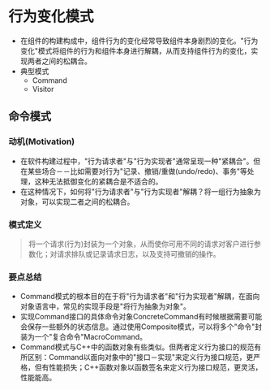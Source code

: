# 行为变化模式

* 在组件的构建构成中，组件行为的变化经常导致组件本身剧烈的变化。"行为变化"模式将组件的行为和组件本身进行解耦，从而支持组件行为的变化，实现两者之间的松耦合。
* 典型模式
  * Command
  * Visitor

## 命令模式

### 动机(Motivation)

* 在软件构建过程中，"行为请求者"与"行为实现者"通常呈现一种"紧耦合"。但在某些场合－－比如需要对行为"记录、撤销/重做(undo/redo)、事务"等处理，这种无法抵御变化的紧耦合是不适合的。
* 在这种情况下，如何将"行为请求者"与"行为实现者"解耦？将一组行为抽象为对象，可以实现二者之间的松耦合。

### 模式定义

> 将一个请求(行为)封装为一个对象，从而使你可用不同的请求对客户进行参数化；对请求排队或记录请求日志，以及支持可撤销的操作。

### 要点总结

* Command模式的根本目的在于将"行为请求者"和"行为实现者"解耦，在面向对象语言中，常见的实现手段是"将行为抽象为对象"。
* 实现Command接口的具体命令对象ConcreteCommand有时候根据需要可能会保存一些额外的状态信息。通过使用Composite模式，可以将多个"命令"封装为一个"复合命令"MacroCommand。
* Command模式与C++中的函数对象有些类似。但两者定义行为接口的规范有所区别：Command以面向对象中的"接口－实现"来定义行为接口规范，更严格，但有性能损失；C++函数对象以函数签名来定义行为接口规范，更灵活，性能能高。